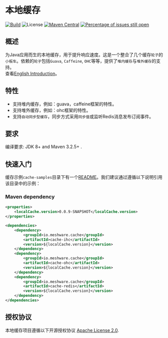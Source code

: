 # 本地缓存

[![Build](https://github.com/meshware/local-cache/actions/workflows/build.yml/badge.svg)](https://github.com/meshware/local-cache/actions/workflows/build.yml)
![License](https://img.shields.io/github/license/meshware/local-cache.svg)
[![Maven Central](https://img.shields.io/maven-central/v/io.meshware.cache/local-cache.svg?label=maven%20central)](https://search.maven.org/search?q=g:io.meshware.cache)
[![Percentage of issues still open](http://isitmaintained.com/badge/open/meshware/local-cache.svg)](http://isitmaintained.com/project/meshware/local-cache "Percentage of issues still open")

## 概述
为Java应用而生的本地缓存，用于提升响应速度。这是一个整合了几个缓存`轮子`的`小板车`。依赖的`轮子`包括`Guava`, `Caffeine`, `OHC`等等，提供了`堆内缓存`与`堆外缓存`的支持。   
查看[English Introduction](./README.md)。

## 特性
- 支持堆内缓存，例如：guava，caffeine框架的特性。
- 支持堆外缓存，例如：ohc框架的特性。
- 支持`自动同步型缓存`，同步方式采用`同步值`或监听Redis消息发布订阅事件。

## 要求
编译要求: JDK 8+ and Maven 3.2.5+ .

## 快速入门
缓存示例`cache-samples`目录下有一个[README](./cache-samples/README.md)。我们建议通过遵循以下说明引用该目录中的示例：

### Maven dependency
```xml
<properties>
    <localCache.version>0.0.9-SNAPSHOT</localCache.version>
</properties>

<dependencies>
    <dependency>
        <groupId>io.meshware.cache</groupId>
        <artifactId>cache-ihc</artifactId>
        <version>${localCache.version}</version>
    </dependency>
    <dependency>
        <groupId>io.meshware.cache</groupId>
        <artifactId>cache-ohc</artifactId>
        <version>${localCache.version}</version>
    </dependency>
    <dependency>
        <groupId>io.meshware.cache</groupId>
        <artifactId>cache-redis</artifactId>
        <version>${localCache.version}</version>
    </dependency>
</dependencies>
```

## 授权协议
本地缓存项目遵循以下开源授权协议 [Apache License 2.0](./LICENSE).
